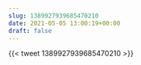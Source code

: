 ```yaml
---
slug: 1389927939685470210
date: 2021-05-05 13:00:19+00:00
draft: false
---
```


{{< tweet 1389927939685470210 >}}
